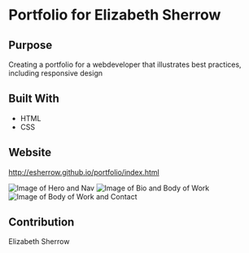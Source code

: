 # Portfolio for Elizabeth Sherrow

## Purpose
Creating a portfolio for a webdeveloper that illustrates best practices, including responsive design

## Built With
*  HTML
*  CSS

## Website
http://esherrow.github.io/portfolio/index.html

![Image of Hero and Nav](http://esherrow.github.io/portfolio/assets/images/Capture1.JPG)
![Image of Bio and Body of Work](http://esherrow.github.io/portfolio/assets/images/Capture2.JPG)
![Image of Body of Work and Contact](http://esherrow.github.io/portfolio/assets/images/Capture3.JPG)


## Contribution
Elizabeth Sherrow

